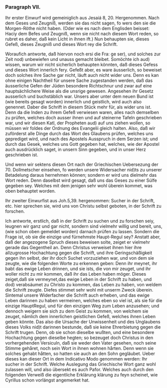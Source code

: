 <!-- Seite 134 -->

### Paragraph VII. ### 

Ihr erster Einwurf wird gemeiniglich aus Jesaiá 8, 20. Hergenommen. Nach dem Geses und Zeugniß, werden sie das nicht sagen, fo wers den sie die Morgen-Röthe nicht haben. (Oder wie es nach dem Englisden beisset: Haciy dem Befes und Zeugniß, wenn sie nicht nach diesem Wort reden, so rubret es daher, daß kein Licht in ihnen ift.) Nun behaupten sie, dieses Gefeß, dieses Zeugniß und dieses Wort rey die Schrift.

Woraufich antworte, daß hiervon noch ersi die Fra: ge ser), und solches zur Zeit nod) unbewiefen und unauss gemacht bleibet. Somöchte ich aud) wissen, warum wir nicht sicherlich behaupten könnten, daß dieses Gefess und dieses Wort innerlich fery. Gefeßt aber, es ware äusserlich, so beweiset doch solches ihre Sache gar nicht,<!-- Seite 135 -->
läuft auch nicht wider uns. Denn es kan ohne einigen
Nachtheil für unsere Sache zugestanden werden, daß 
das äusserliche Gefen der Jüden besondere Richtschnur 
und zwar auf eine hauptsächlichere Weise als die unsrige
gewesen. Angesehen ihr Gesetz ausserlich und buchstäblich
war. Unsers aber unter dem neuen Bund ist 
(wie bereits gesagt worden) innerlich und geistlich, 
wird auch also genennet. Daber die Schrift in diesem 
Stück mehr für, als wider uns ist. Denn da die Inden
zu ihrem Gefeß verwiesen waren, alles nach demselben
zu prüfen, welches doch ausser ihnen und auf steinerne
Tafeln geschrieben war, und wir diesen Katl, der 
Propheten aud) auf uns ziehen wollen, so müssen wir 
foldes der Ordnung des Evangelii gleich halten. Also, 
daß wir zuförderst alle Dinge durch das Wort des 
Glaubens prüfen, welches uns geprediget wird, und 
nach des Apostels Ausspruch in dem Serzen ist; und 
durch das Gesek, welches uns Gott gegeben hat, welches,
wie der Apostel auch ausdrücklich saget, in unsern
Sinn gegeben, und in unser Herz geschrieben ist. 

Und wenn wir sektens diesen Ort nach der Griechischen
Uebersezung der 70. Dollmetscher einsehen, fo 
werden unsere Widersacher nid)ts zu unserer Betadelung
daraus hernehmen können; sondern er wird uns 
dielmehr das Wort reden. Denn daselbst wird gesagt, 
daß uns das Geses zu einer Súlfe gegeben sey. 
Welches mit dem jenigen sehr wohl überein kommet, 
was oben behauptet worden. 

Ihr zweiter Einwurfist aus Joh.5,39. hergenommen:
Sucher in der Schrift, etc. hier sprechen sie,
wird uns von Christu selbst geboten, in der Schrift
zu forschen.

Ich antworte, erstlich, daß in der Schrift zu suchen
und zu forschen seiy, leugnen wir ganz und gar nicht, sondern
sind vielmehr willig und bereit, uns, (wie schon
oben gemeldet worden) darnach prüfen zu lassen. Sondern<!-- Seite 136 -->
die Frage ist, ob sie die einzige und fürnehmste
Haupt-Regul sey? Anstatt aber, daß der angezogene
Spruch dieses beweisen solte, zeiget er vielmehr gerade
das Gegentheil an. Denn Christus verweiset ihnen
hier ihre allzugrosse Hochachtung gegen die Schrift,
und ihre Geringschäßigkeit gegen ihn selbst, der ihr doch
Suchet vorzuziehen war, und von dem sie zeugte, wie die folgenden
Worte zu erkennen geben: Denn ihr meynet,
ihr babt das ewige Leben drinnen, und sie ists, die
von mir zeuget, und ihr woller nicht zu mir kommen,
daß ihr das Leben haben möger. Dieses
zeiget,daß sie vermeynet,das ewige Leben in der Schrift
zu haben, und dod) verabsáumet zu Christo zu kommen,
das Leben zu haben, von weldem die Schrift zeugte.
Diefes stimmet sehr wohl mit unserm Zweck überein.
Sintemal unsere Widerfacher die Schrift auch erheben,
und das ewige Leben darinnen zu haben vermeinen,
welches eben so viel ist, als sie für die einzige HauptRegul,
und für den einzigen Weg zum Leben anzusehen;
und dennoch weigern sie sich zu dem Geist zu kommen,
von welchem sie zeuget, nåmlich dem innerlichen geistlichen
Gefeß, welches ihnen Leben geben könnte. Das
also die Ursache der Unwissenheit und des Unglaubens
dieses Volks nid)t darinnen bestunde, daß sie keine Ehrerbietung
gegen die Schrift trugen. Denn, ob sie
schon dieselbe wußten, und eine besondere Hochachtung
gegen dieselbe hegten; so bezeuget doch Christus in den
vorhergehenden Versiculn, daß sie weder den Vater
gesehen, noch seine Stimme gehåret, noch sein
Wort in ihnen wohnen hårten. Denn wenn sie solches
gehabt håtten, so hatten sie auch an den Sohn gegläubet.
Ueber dieses kan dieser Ort in dem Indicativo
Modo genommen werden: Ihr sucher in der Schrift.
Welche Auslegung das Griechische Wort ganz wohl
zulassen will, und also übersekt es auch Pafor. Welches
auch durch den folgenden Verweiß die eigentliche Erklärung<!-- Seite 137 -->
klärung zu feyn scheinet, wie Cyrillus schon vorlängst 
angemerket hat. 
